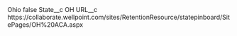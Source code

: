 <?xml version="1.0" encoding="UTF-8"?>
<CustomMetadata xmlns="http://soap.sforce.com/2006/04/metadata" xmlns:xsi="http://www.w3.org/2001/XMLSchema-instance" xmlns:xsd="http://www.w3.org/2001/XMLSchema">
    <label>Ohio</label>
    <protected>false</protected>
    <values>
        <field>State__c</field>
        <value xsi:type="xsd:string">OH</value>
    </values>
    <values>
        <field>URL__c</field>
        <value xsi:type="xsd:string">https://collaborate.wellpoint.com/sites/RetentionResource/statepinboard/SitePages/OH%20ACA.aspx</value>
    </values>
</CustomMetadata>
